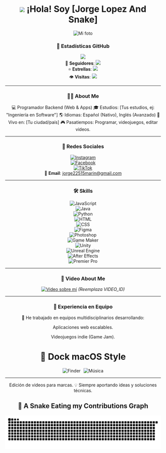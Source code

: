 <div align="center">

# <img src="https://media.giphy.com/media/hvRJCLFzcasrR4ia7z/giphy.gif" width="28"> ¡Hola! Soy [Jorge Lopez And Snake] 

![Mi foto](https://i.ibb.co/3mXzSXnp/Github-Img.png)

### 🌟 **Estadísticas GitHub**  
![](https://komarev.com/ghpvc/?username=tu-usuario&color=blue)  
📌 **Seguidores**: ![](https://img.shields.io/github/followers/tu-usuario?label=Follow&style=social)  
⭐ **Estrellas**: ![](https://img.shields.io/github/stars/tu-usuario?label=Stars)  
👁️ **Visitas**: ![](https://profile-counter.glitch.me/tu-usuario/count.svg)  

---  

### **🧑‍💻 About Me**  

💻 Programador Backend (Web & Apps)
🎓 Estudios: [Tus estudios, ej: "Ingeniería en Software"]
🌎 Idiomas: Español (Nativo), Inglés (Avanzado)
📍 Vivo en: [Tu ciudad/país]
🎮 Pasatiempos: Programar, videojuegos, editar videos.


---  

### **📱 Redes Sociales**  
[![Instagram](https://img.shields.io/badge/-Instagram-E4405F?logo=instagram&logoColor=white)](https://instagram.com/iamgeorge)  
[![Facebook](https://img.shields.io/badge/-Facebook-1877F2?logo=facebook&logoColor=white)](https://facebook.com/jorgelopez)  
[![TikTok](https://img.shields.io/badge/-TikTok-000000?logo=tiktok)](https://tiktok.com/@snakeoficiall)  
📧 **Email**: [jorge22515marin@gmail.com](mailto:tu-email@gmail.com)  

---  

### **🛠 Skills**  
![JavaScript](https://img.shields.io/badge/-JavaScript-F7DF1E?logo=javascript&logoColor=black)  
![Java](https://img.shields.io/badge/-Java-007396?logo=java)  
![Python](https://img.shields.io/badge/-Python-3776AB?logo=python)  
![HTML](https://img.shields.io/badge/-HTML-E34F26?logo=html5)  
![CSS](https://img.shields.io/badge/-CSS-1572B6?logo=css3)  
![Figma](https://img.shields.io/badge/-Figma-F24E1E?logo=figma)  
![Photoshop](https://img.shields.io/badge/-Photoshop-31A8FF?logo=adobe-photoshop)  
![Game Maker](https://img.shields.io/badge/-Game%20Maker-000000?logo=gamemaker)  
![Unity](https://img.shields.io/badge/-Unity-FFFFFF?logo=unity)  
![Unreal Engine](https://img.shields.io/badge/-Unreal%20Engine-0E1128?logo=unrealengine)  
![After Effects](https://img.shields.io/badge/-After%20Effects-9999FF?logo=adobe-after-effects)  
![Premier Pro](https://img.shields.io/badge/-Premier%20Pro-9999FF?logo=adobe-premiere-pro)  

---  

### **🎥 Video About Me**  
[![Video sobre mí](https://img.youtube.com/vi/VIDEO_ID/0.jpg)](https://youtu.be/VIDEO_ID) *(Reemplaza VIDEO_ID)*  

---  

### **👥 Experiencia en Equipo**  

🚀 He trabajado en equipos multidisciplinarios desarrollando:

Aplicaciones web escalables.

Videojuegos indie (Game Jam).

<div align="center">

# 🍏 Dock macOS Style  

<!-- Dock Container -->
<div style="display: flex; justify-content: center; gap: 10px; margin-top: 20px;">
  
  <!-- Finder Icon (Logros & Lenguajes) -->
  <a href="#finder-popup" style="text-decoration: none;">
    <img src="https://cdn-icons-png.flaticon.com/512/2965/2965300.png" width="50" title="Finder">
  </a>

  <!-- Music Icon (Spotify Playlist) -->
  <a href="#music-popup" style="text-decoration: none;">
    <img src="https://cdn-icons-png.flaticon.com/512/725/725281.png" width="50" title="Música">
  </a>

</div>

---

<!-- Finder Popup (Logros & Lenguajes) -->
<div id="finder-popup" style="display: none; background: rgba(255,255,255,0.9); border-radius: 12px; padding: 15px; width: 300px; margin: 20px auto; box-shadow: 0 4px 8px rgba(0,0,0,0.1);">
  <h3>📂 Finder - Mis Logros</h3>
  <ul>
    <li>🚀 +10 proyectos en GitHub.</li>
    <li>🏆 Hackathon Winner 2023.</li>
    <li>📌 Contribuidor Open-Source.</li>
  </ul>
  <h3>👨‍💻 Lenguajes que más uso:</h3>
  <ul>
    <li>JavaScript (Node.js, React)</li>
    <li>Python (Django, Flask)</li>
    <li>Java (Spring Boot)</li>
  </ul>
</div>

<!-- Music Popup (Spotify) -->
<div id="music-popup" style="display: none; background: rgba(255,255,255,0.9); border-radius: 12px; padding: 15px; width: 300px; margin: 20px auto; box-shadow: 0 4px 8px rgba(0,0,0,0.1);">
  <h3>🎵 My Favorite Playlist</h3>
  <img src="https://i.scdn.co/image/ab67706c0000bebbc0a72a6ac16b5b1e31f0b9e5" width="200" style="border-radius: 8px;"><br>
  <strong>Lofi Hip-Hop</strong><br>
  <small>Relax & Code</small><br><br>
  <a href="https://open.spotify.com/playlist/37i9dQZF1DXcBWIGoYBM5M?si=123456789" target="_blank">
    <img src="https://cdn-icons-png.flaticon.com/512/2111/2111624.png" width="30" title="Play en Spotify">
  </a>
</div>

</div>

Edición de videos para marcas.
💡 Siempre aportando ideas y soluciones técnicas.

## 🐍 A Snake Eating my Contributions Graph
	
<p align = "center">
	<img src = "https://github.com/7oSkaaa/7oSkaaa/blob/output/github-contribution-grid-snake.svg?" alt = "Snake Game"/>
</p>
